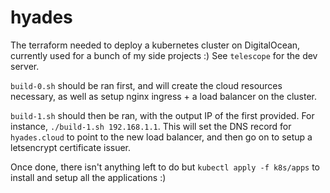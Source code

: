 # hyades

The terraform needed to deploy a kubernetes cluster on DigitalOcean, currently
used for a bunch of my side projects :) See `telescope` for the dev server.

`build-0.sh` should be ran first, and will create the cloud resources necessary,
as well as setup nginx ingress + a load balancer on the cluster.

`build-1.sh` should then be ran, with the output IP of the first provided. For
instance, `./build-1.sh 192.168.1.1`. This will set the DNS record for
`hyades.cloud` to point to the new load balancer, and then go on to setup
a letsencrypt certificate issuer.

Once done, there isn't anything left to do but `kubectl apply -f k8s/apps` to
install and setup all the applications :)
